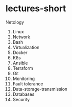 # lectures-short
Netology

1. Linux
2. Network
3. Bash
4. Virtualization
5. Docker
6. K8s
7. Ansible
8. Terraform
9. Git
10. Monitoring
11. Fault tolerance
12. Data-storage-transmission
13. Databases
14. Security
